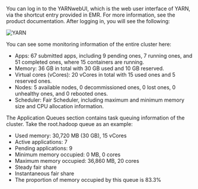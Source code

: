 You can log in to the YARNwebUI, which is the web user interface of YARN, via the shortcut entry provided in EMR. For more information, see the product documentation. After logging in, you will see the following:  

![YARN](https://mc.qcloudimg.com/static/img/df3b8ca1dc152d28f7f84caa87613e53/5-1-3.png)  

You can see some monitoring information of the entire cluster here:

- Apps: 67 submitted apps, including 9 pending ones, 7 running ones, and 51 completed ones, where 15 containers are running.
- Memory: 36 GB in total with 30 GB used and 10 GB reserved.
- Virtual cores (vCores): 20 vCores in total with 15 used ones and 5 reserved ones.
- Nodes: 5 available nodes, 0 decommissioned ones, 0 lost ones, 0 unhealthy ones, and 0 rebooted ones.
- Scheduler: Fair Scheduler, including maximum and minimum memory size and CPU allocation information. 

The Application Queues section contains task queuing information of the cluster. Take the root.hadoop queue as an example:

- Used memory: 30,720 MB (30 GB), 15 vCores
- Active applications: 7
- Pending applications: 9
- Minimum memory occupied: 0 MB, 0 cores
- Maximum memory occupied: 36,860 MB, 20 cores
- Steady fair share
- Instantaneous fair share
- The proportion of memory occupied by this queue is 83.3%
